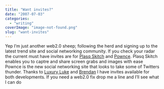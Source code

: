 ```yaml
---
title: "Want invites?"
date: "2007-07-03"
categories: 
  - "writing"
coverImage: "image-not-found.png"
slug: "want-invites"
---
```


Yep I’m just another web2.0 sheep; following the herd and signing up to the latest trend site and social networking community. If you check your radar the current must have invites are for [Plasq Skitch](http://plasq.com/skitch) and [Pownce](http://pownce.com/). Plasq Skitch enables you to captre and share screen grabs and images with ease Pownce is the new social networking site that looks to take some of Twitters thunder. Thanks to [Luxury Luke](http://lukedorny.com/) and [Brendan](http://smackfoo.com/) I have invites available for both developments. If you need a web2.0 fix drop me a line and I’ll see what I can do
